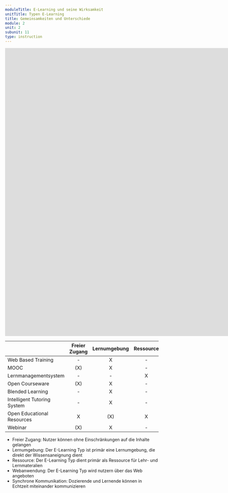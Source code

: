 ```yaml
---
moduleTitle: E-Learning und seine Wirksamkeit
unitTitle: Typen E-Learning
title: Gemeinsamkeiten und Unterschiede
module: 2
unit: 2
subunit: 11
type: instruction
---
```


<iframe width="1922" height="945" src="https://www.youtube.com/embed/Uo6tFZ-KOpA" frameborder="0" allow="accelerometer; autoplay; encrypted-media; gyroscope; picture-in-picture" allowfullscreen></iframe>


|                             | Freier Zugang | Lernumgebung | Ressource | Webanwendung | Synchrone Kommunikatkon |
|-----------------------------|:-------------:|:------------:|:---------:|:------------:|:-----------------------:|
| Web Based Training          |       -       |       X      |     -     |       X      |            -            |
| MOOC                        |      (X)      |       X      |     -     |       X      |            -            |
| Lernmanagementsystem        |       -       |       -      |     X     |       X      |            -            |
| Open Courseware             |      (X)      |       X      |     -     |       X      |            -            |
| Blended Learning            |       -       |       X      |     -     |      (X)     |           (X)           |
| Intelligent Tutoring System |       -       |       X      |     -     |      (X)     |            X            |
| Open Educational Resources  |       X       |      (X)     |     X     |      (X)     |            -            |
| Webinar                     |      (X)      |       X      |     -     |       X      |            X            |


* Freier Zugang: Nutzer können ohne Einschränkungen auf die Inhalte gelangen
* Lernumgebung: Der E-Learning Typ ist primär eine Lernumgebung, die direkt der Wissensaneignung dient
* Ressource: Der E-Learning Typ dient primär als Ressource für Lehr- und Lernmateralien
* Webanwendung: Der E-Learning Typ wird nutzern über das Web angeboten
* Synchrone Kommunikation: Dozierende und Lernende können in Echtzeit miteinander kommunizieren


